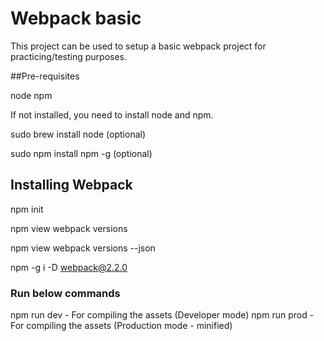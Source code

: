 # Webpack basic

This project can be used to setup a basic webpack project for practicing/testing purposes.

##Pre-requisites

node
npm

If not installed, you need to install node and npm.

sudo brew install node (optional)

sudo npm install npm -g (optional)

## Installing Webpack

npm init

npm view webpack versions

npm view webpack versions --json

npm -g i -D webpack@2.2.0

### Run below commands

npm run dev - For compiling the assets (Developer mode)
npm run prod - For compiling the assets (Production mode - minified)
